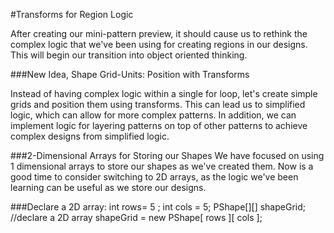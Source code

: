 #Transforms for Region Logic

After creating our mini-pattern preview, it should cause us to rethink the complex logic that we've been using for creating regions in our designs. This will begin our transition into object oriented thinking.

###New Idea, Shape Grid-Units: Position with Transforms 

Instead of having complex logic within a single for loop, let's create simple grids and position them using transforms.  This can lead us to simplified logic, which can allow for more complex patterns.  In addition, we can implement logic for layering patterns on top of other patterns to achieve complex designs from simplified logic.  

###2-Dimensional Arrays for Storing our Shapes
We have focused on using 1 dimensional arrays to store our shapes as we've created them.  Now is a good time to consider switching to 2D arrays, as the logic we've been learning can be useful as we store our designs.

###Declare a 2D array:
int rows= 5 ;
int cols = 5;
PShape[][] shapeGrid; //declare a 2D array
shapeGrid = new PShape[ rows ][ cols ];

